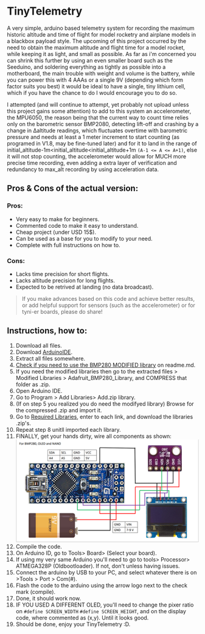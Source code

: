# TinyTelemetry
A very simple, arduino based telemetry system for recording the maximum historic altitude and time of flight for model rocketry and airplane models in a blackbox payload style. The upcoming of this project occurred by the need to obtain the maximum altitude and flight time for a model rocket, while keeping it as light, and small as possible. As far as i'm concerned you can shrink this further by using an even smaller board such as the Seeduino, and soldering everything as tightly as possible into a motherboard, the main trouble with weight and volume is the battery, while you can power this with 4 AAAs or a single 9V (depending which form factor suits you best) it would be ideal to have a single, tiny lithium cell, which if you have the chance to do I would encourage you to do so.

I attempted (and will continue to attempt, yet probably not upload unless this project gains some attention) to add to this system an accelerometer, the MPU6050, the reason being that the current way to count time relies only on the barometric sensor BMP2080, detecting lift-off and crashing by a change in Δaltitude readings, which fluctuates overtime with barometric pressure and needs at least a 1 meter increment to start counting (as programed in V1.8, may be fine-tuned later) and for it to land in the range of initial_altitude-1m<initial_altitude<initial_altitude+1m `(A-1 <= A <= A+1)`, 
else it will not stop counting, the accelerometer would allow for MUCH more precise time recording, even adding a extra layer of verification and redundancy to max_alt recording by using acceleration data.

## Pros & Cons of the actual version:

### Pros:
- Very easy to make for beginners.
- Commented code to make it easy to understand.
- Cheap project (under USD 15$).
- Can be used as a base for you to modify to your need.
- Complete with full instructions on how to.

### Cons:
- Lacks time precision for short flights.
- Lacks altitude precision for long flights.
- Expected to be retrived at landing (no data broadcast).

> If you make advances based on this code and achieve better results, or add helpful support for sensors (such as the accelerometer) or for tyni-er boards, please do share!

## Instructions, how to:
1. Download all files.
2. Download [ArduinoIDE](https://www.arduino.cc/en/software).
3. Extract all files somewhere.
5. [Check if you need to use the BMP280 MODIFIED library](https://github.com/fgutep/TinyTelemetry/tree/main/Modified%20libraries/Adafruit_BMP280_Library) on readme.md.
6. If you need the modified libraries then go to the extracted files > Modified Libraries > Adafruit_BMP280_Library, and COMPRESS that folder as .zip. 
7. Open Arduino IDE.
8. Go to Program > Add Libraries> Add.zip library.
9. (If on step 5 you realized you do need the modifyed library) Browse for the compressed .zip and import it.
10. Go to [Required Libraries](https://github.com/fgutep/TinyTelemetry/blob/main/RequiredLibraries), enter to each link, and download the libraries .zip's.
11. Repeat step 8 unitll imported each library.
12. FINALLY, get your hands dirty, wire all components as shown:
![Wiring diagram](OnlyBMP280_Diagram.png)
13. Compile the code.
14. On Arduino ID, go to Tools> Board> (Select your board).
15. If using my very same Arduino you'll need to go to tools> Processor> ATMEGA328P (Oldbootloader). If not, don't unless having issues.
16. Connect the arduino by USB to your PC, and select whatever there is on >Tools > Port > Com(#).
17. Flash the code to the arduino using the arrow logo next to the check mark (compile).
18. Done, it should work now.
19. IF YOU USED A DIFFERENT OLED, you'll need to change the pixer ratio on `#define SCREEN_WIDTH` `#define SCREEN_HEIGHT`, and on the display code, where commented as (x,y). Until it looks good.
20. Should be done, enjoy your TinyTelemetry :D.

